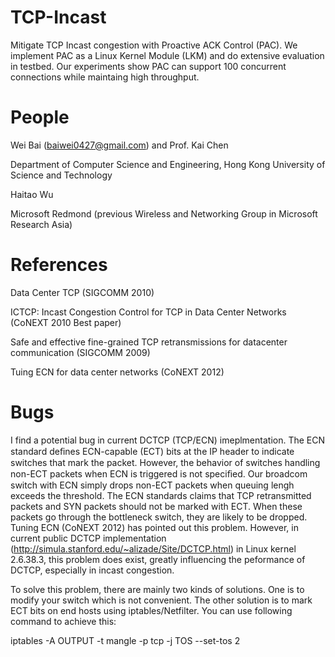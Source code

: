 TCP-Incast
==========

Mitigate TCP Incast congestion with Proactive ACK Control (PAC). We implement PAC as a Linux Kernel Module (LKM) and do extensive evaluation in testbed. Our experiments show PAC can support 100 concurrent connections while maintaing high throughput.  

People
==========

Wei Bai (baiwei0427@gmail.com) and Prof. Kai Chen

Department of Computer Science and Engineering, Hong Kong University of Science and Technology

Haitao Wu

Microsoft Redmond (previous Wireless and Networking Group in Microsoft Research Asia)

References
=========
Data Center TCP (SIGCOMM 2010)

ICTCP: Incast Congestion Control for TCP in Data Center Networks (CoNEXT 2010 Best paper)

Safe and effective fine-grained TCP retransmissions for datacenter communication (SIGCOMM 2009)

Tuing ECN for data center networks (CoNEXT 2012)

Bugs
=========
I find a potential bug in current DCTCP (TCP/ECN) imeplmentation. The ECN standard deﬁnes ECN-capable (ECT) bits at the IP header to indicate switches that mark the packet.  However, the behavior of switches handling non-ECT packets when ECN is triggered is not speciﬁed. Our broadcom switch with ECN simply drops non-ECT packets when queuing lengh exceeds the threshold. The ECN standards claims that TCP retransmitted packets and SYN packets should not be marked with ECT. When these packets go through the bottleneck switch, they are likely to be dropped. Tuning ECN (CoNEXT 2012) has pointed out this problem. However, in current public DCTCP implementation (http://simula.stanford.edu/~alizade/Site/DCTCP.html) in Linux kernel 2.6.38.3, this problem does exist, greatly influencing the peformance of DCTCP, especially in incast congestion. 

To solve this problem, there are mainly two kinds of solutions. One is to modify your switch which is not convenient. The other solution is to mark ECT bits on end hosts using iptables/Netfilter. You can use following command to achieve this:

iptables -A OUTPUT -t mangle -p tcp -j TOS --set-tos 2    
